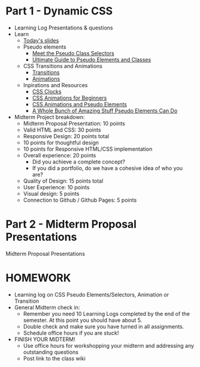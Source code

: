 # Part 1 - Dynamic CSS
* Learning Log Presentations & questions
* Learn
  * [Today's slides](https://docs.google.com/presentation/d/1cpkMkDLG-rB9t58p8qbGq6aWZGjLzKiP5fKVustM7nQ/edit?usp=sharing)
  * Pseudo elements
    * [Meet the Pseudo Class Selectors](https://css-tricks.com/pseudo-class-selectors/)
    * [Ultimate Guide to Pseudo Elements and Classes](https://www.smashingmagazine.com/2016/05/an-ultimate-guide-to-css-pseudo-classes-and-pseudo-elements/)
  * CSS Transitions and Animations
    * [Transitions](https://css-tricks.com/almanac/properties/t/transition/)
    * [Animations](https://css-tricks.com/almanac/properties/a/animation/)
  * Inpirations and Resources
    * [CSS Clocks](https://cssanimation.rocks/clocks/)
    * [CSS Animations for Beginners](https://thoughtbot.com/blog/css-animation-for-beginners)
    * [CSS Animations and Pseudo Elements](https://cssanimation.rocks/pseudo-elements/)
    * [A Whole Bunch of Amazing Stuff Pseudo Elements Can Do](https://css-tricks.com/pseudo-element-roundup/)
* Midterm Project breakdown:
  * Midterm Proposal Presentation: 10 points
  * Valid HTML and CSS: 30 points
  * Responsive Design: 20 points total
  * 10 points for thoughtful design
  * 10 points for Responsive HTML/CSS implementation
  * Overall experience: 20 points
    * Did you achieve a complete concept?
    * If you did a portfolio, do we have a cohesive idea of who you are?
  * Quality of Design: 15 points total
  * User Experience: 10 points
  * Visual design: 5 points
  * Connection to Github / Github Pages: 5 points
# Part 2 - Midterm Proposal Presentations
Midterm Proposal Presentations

# HOMEWORK
* Learning log on CSS Pseudo Elements/Selectors, Animation or Transition
* General Midterm check in:
  * Remember you need 10 Learning Logs completed by the end of the semester. At this point you should have about 5.
  * Double check and make sure you have turned in all assignments.
  * Schedule office hours if you are stuck!
* FINISH YOUR MIDTERM!
  * Use office hours for workshopping your midterm and addressing any outstanding questions
  * Post link to the class wiki

